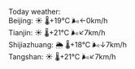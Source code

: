 Today weather:  
Beijing: ☀️ 🌡️+19°C 🌬️←0km/h  
Tianjin: ☀️ 🌡️+21°C 🌬️↙7km/h  
Shijiazhuang: 🌦 🌡️+18°C 🌬️↓7km/h  
Tangshan: ☀️ 🌡️+21°C 🌬️↙7km/h  
